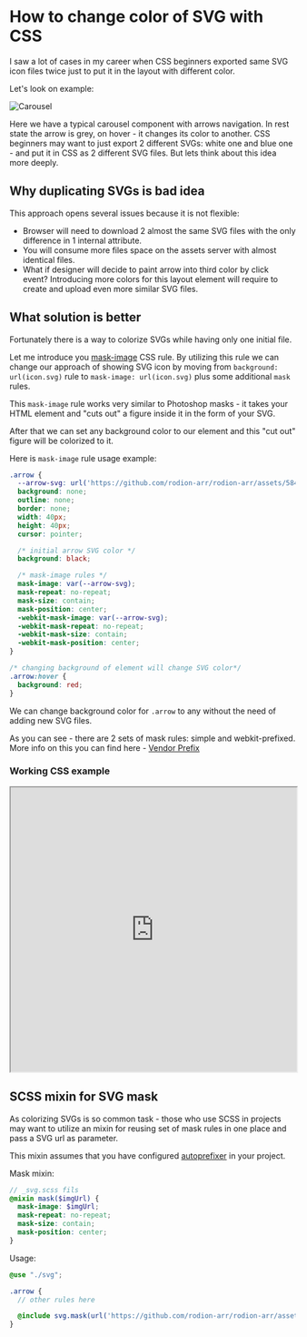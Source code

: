 # How to change color of SVG with CSS

I saw a lot of cases in my career when CSS beginners exported same SVG icon files twice just to put it in the layout with different color.

Let's look on example:

![Carousel](https://github.com/rodion-arr/rodion-arr/assets/5843270/a7342539-e35c-47a0-8243-f731f0e07df9 "Carousel example")

Here we have a typical carousel component with arrows navigation. In rest state the arrow is grey, on hover - it changes its color to another. CSS beginners may want to just export 2 different SVGs: white one and blue one - and put it in CSS as 2 different SVG files. But lets think about this idea more deeply.

## Why duplicating SVGs is bad idea

This approach opens several issues because it is not flexible:

- Browser will need to download 2 almost the same SVG files with the only difference in 1 internal attribute.
- You will consume more files space on the assets server with almost identical files.
- What if designer will decide to paint arrow into third color by click event? Introducing more colors for this layout element will require to create and upload even more similar SVG files.

## What solution is better

Fortunately there is a way to colorize SVGs while having only one initial file.

Let me introduce you <a href="https://developer.mozilla.org/en-US/docs/Web/CSS/mask-image" target="_blank">mask-image</a> CSS rule. By utilizing this rule we can change our approach of showing SVG icon by moving from `background: url(icon.svg)` rule to `mask-image: url(icon.svg)` plus some additional `mask` rules.

This `mask-image` rule works very similar to Photoshop masks - it takes your HTML element and "cuts out" a figure inside it in the form of your SVG.

After that we can set any background color to our element and this "cut out" figure will be colorized to it.

Here is `mask-image` rule usage example:

```css
.arrow {
  --arrow-svg: url('https://github.com/rodion-arr/rodion-arr/assets/5843270/0423a92c-1fe1-4dc5-a02e-cccdec646b00');
  background: none;
  outline: none;
  border: none;
  width: 40px;
  height: 40px;
  cursor: pointer;

  /* initial arrow SVG color */
  background: black;

  /* mask-image rules */
  mask-image: var(--arrow-svg);
  mask-repeat: no-repeat;
  mask-size: contain;
  mask-position: center;
  -webkit-mask-image: var(--arrow-svg);
  -webkit-mask-repeat: no-repeat;
  -webkit-mask-size: contain;
  -webkit-mask-position: center;
}

/* changing background of element will change SVG color*/
.arrow:hover {
  background: red;
}
```

We can change background color for `.arrow` to any without the need of adding new SVG files.

As you can see - there are 2 sets of mask rules: simple and webkit-prefixed. More info on this you can find here - <a href="https://developer.mozilla.org/en-US/docs/Glossary/Vendor_Prefix" target="_blank">Vendor Prefix</a>

### Working CSS example

<iframe src="https://stackblitz.com/edit/web-platform-rtswwh?embed=1&&file=index.html" style="width: 100%;height: 500px;"></iframe>

## SCSS mixin for SVG mask

As colorizing SVGs is so common task - those who use SCSS in projects may want to utilize an mixin for reusing set of mask rules in one place and pass a SVG url as parameter.

This mixin assumes that you have configured  <a href="https://www.npmjs.com/package/autoprefixer" target="_blank">autoprefixer</a> in your project.

Mask mixin:

```scss
// _svg.scss fils
@mixin mask($imgUrl) {
  mask-image: $imgUrl;
  mask-repeat: no-repeat;
  mask-size: contain;
  mask-position: center;
}
```

Usage:
```scss
@use "./svg";

.arrow {
  // other rules here

  @include svg.mask(url('https://github.com/rodion-arr/rodion-arr/assets/5843270/0423a92c-1fe1-4dc5-a02e-cccdec646b00'));
}
```
